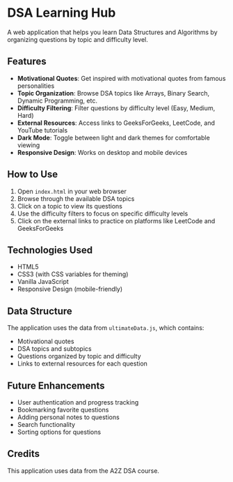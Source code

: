 # DSA Learning Hub

A web application that helps you learn Data Structures and Algorithms by organizing questions by topic and difficulty level.

## Features

- **Motivational Quotes**: Get inspired with motivational quotes from famous personalities
- **Topic Organization**: Browse DSA topics like Arrays, Binary Search, Dynamic Programming, etc.
- **Difficulty Filtering**: Filter questions by difficulty level (Easy, Medium, Hard)
- **External Resources**: Access links to GeeksForGeeks, LeetCode, and YouTube tutorials
- **Dark Mode**: Toggle between light and dark themes for comfortable viewing
- **Responsive Design**: Works on desktop and mobile devices

## How to Use

1. Open `index.html` in your web browser
2. Browse through the available DSA topics
3. Click on a topic to view its questions
4. Use the difficulty filters to focus on specific difficulty levels
5. Click on the external links to practice on platforms like LeetCode and GeeksForGeeks

## Technologies Used

- HTML5
- CSS3 (with CSS variables for theming)
- Vanilla JavaScript
- Responsive Design (mobile-friendly)

## Data Structure

The application uses the data from `ultimateData.js`, which contains:

- Motivational quotes
- DSA topics and subtopics
- Questions organized by topic and difficulty
- Links to external resources for each question

## Future Enhancements

- User authentication and progress tracking
- Bookmarking favorite questions
- Adding personal notes to questions
- Search functionality
- Sorting options for questions

## Credits

This application uses data from the A2Z DSA course. 